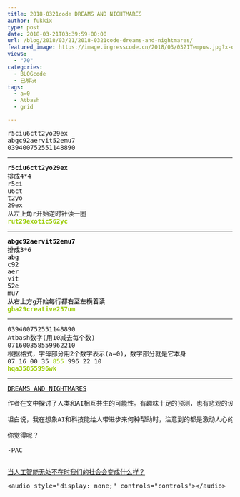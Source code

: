 ```yaml
---
title: 2018-0321code DREAMS AND NIGHTMARES
author: fukkix
type: post
date: 2018-03-21T03:39:59+00:00
url: /blog/2018/03/21/2018-0321code-dreams-and-nightmares/
featured_image: https://image.ingresscode.cn/2018/03/0321Tempus.jpg?x-oss-process=image/resize,m_fill,w_700,h_220
views:
  - "70"
categories:
  - BLOGcode
  - 已解决
tags:
  - a=0
  - Atbash
  - grid

---
```

<pre>r5ciu6ctt2yo29ex
abgc92aervit52emu7
039400752551148890<!--more--></pre>

* * *

<pre><strong>r5ciu6ctt2yo29ex
</strong>排成4*4
r5ci
u6ct
t2yo
29ex<strong>
</strong>从左上角r开始逆时针读一圈
<span style="color: #99cc00;"><strong>rut29exotic562yc</strong></span></pre>

* * *

<pre><span style="color: #000000;"><strong>abgc92aervit52emu7
</strong>排成3*6
abg
c92
aer
vit
52e
mu7
从右上方g开始每行都右至左横着读<strong>
<span style="color: #99cc00;">gba29creative257um</span></strong></span></pre>

* * *

<pre>039400752551148890
Atbash数字(用10减去每个数)
071600358559962210
根据格式，字母部分用2个数字表示(a=0)，数字部分就是它本身
07 16 00 35 <span style="color: #99cc00;">855</span> 996 22 10
<span style="color: #99cc00;"><strong>hqa35855996wk</strong></span></pre>

* * *

<pre><a href="http://investigate.ingress.com/2018/03/22/dreams-and-nightmares/"><span style="color: #000000;">DREAMS AND NIGHTMARES</span></a></pre>

<pre>作者在文中探讨了人类和AI相互共生的可能性。有趣味十足的预测，也有悲观的设想。

坦白说，我在想象AI和科技能给人带进步来何种帮助时，注意到的都是激动人心的时刻——一种能改变我们和宇宙之间关系的进化……我觉得像Jarvis和Acolyte这样有着启蒙思想的人只看到未来会变得消极的那一面。

你觉得呢？

-PAC

</pre>

[当人工智能无处不在时我们的社会会变成什么样？][1]

<pre>&lt;audio style="display: none;" controls="controls">&lt;/audio></pre>

 [1]: https://www.smithsonianmag.com/innovation/artificial-intelligence-future-scenarios-180968403/
